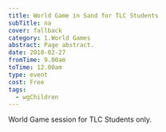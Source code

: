 ```yaml
---
title: World Game in Sand for TLC Students
subTitle: na
cover: fallback
category: 1.World Games
abstract: Page abstract.
date: 2018-02-27
fromTime: 9.00am
toTime: 12.00am
type: event
cost: Free
tags:
  - wgChildren
---
```


World Game session for TLC Students only.

